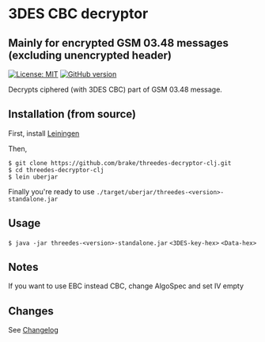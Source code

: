 # 3DES CBC decryptor 
## Mainly for encrypted GSM 03.48 messages (excluding unencrypted header)

[![License: MIT](https://img.shields.io/badge/license-MIT-blue.svg?style=flat)](https://opensource.org/licenses/MIT) [![GitHub version](https://badge.fury.io/gh/brake%2Fthreedes-decryptor-clj.svg)](https://badge.fury.io/gh/brake%2Fthreedes-decryptor-clj)

Decrypts ciphered (with 3DES CBC) part of GSM 03.48 message.

## Installation (from source)

First, install [Leiningen](https://leiningen.org/#install)

Then,
```
$ git clone https://github.com/brake/threedes-decryptor-clj.git
$ cd threedes-decryptor-clj
$ lein uberjar
```
Finally you're ready to use `./target/uberjar/threedes-<version>-standalone.jar`

## Usage

`$ java -jar threedes-<version>-standalone.jar` `<3DES-key-hex>` `<Data-hex>`

## Notes

If you want to use EBC instead CBC, change AlgoSpec and set IV empty

## Changes

See [Changelog](https://github.com/brake/threedes-decryptor-clj/blob/master/CHANGELOG.md)
